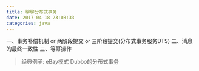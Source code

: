 ```yaml
---
title: 聊聊分布式事务
date: 2017-04-18 23:08:33
categories: java
---
```


一、事务补偿机制 or 两阶段提交 or 三阶段提交(分布式事务服务DTS)
二、消息的最终一致性
三、等幂操作

>经典例子: eBay模式 Dubbo的分布式事务

<!--more-->